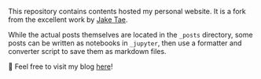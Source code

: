 This repository contains contents hosted my personal website. 
It is a fork from the excellent work by [Jake Tae](https://jaketae.github.io).

While the actual posts themselves are located in the `_posts` directory, some posts can be written as notebooks in `_jupyter`, then use a formatter and converter script to save them as markdown files. 

🤗 Feel free to visit my blog [here](https://a-roucher.github.io)!
